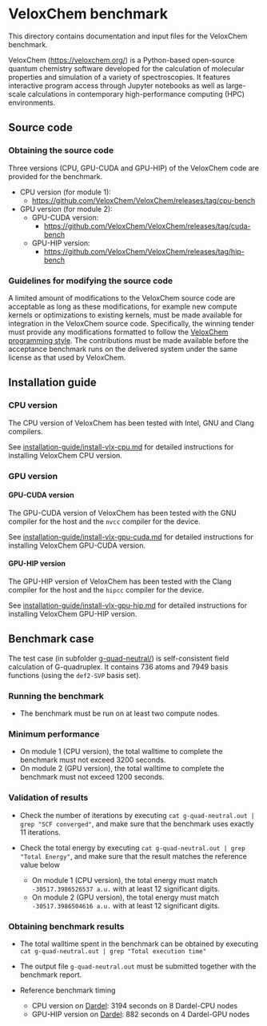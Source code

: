 # VeloxChem benchmark

This directory contains documentation and input files for the 
VeloxChem benchmark. 

VeloxChem (https://veloxchem.org/) is a Python-based open-source quantum chemistry software 
developed for the calculation of molecular properties and simulation 
of a variety of spectroscopies. It features interactive program access 
through Jupyter notebooks as well as large-scale calculations in 
contemporary high-performance computing (HPC) environments. 

## Source code

### Obtaining the source code

Three versions (CPU, GPU-CUDA and GPU-HIP) of the VeloxChem code are provided for the benchmark.

- CPU version (for module 1):
  - https://github.com/VeloxChem/VeloxChem/releases/tag/cpu-bench
- GPU version (for module 2):
  - GPU-CUDA version:
    - https://github.com/VeloxChem/VeloxChem/releases/tag/cuda-bench
  - GPU-HIP version:
    - https://github.com/VeloxChem/VeloxChem/releases/tag/hip-bench

### Guidelines for modifying the source code

A limited amount of modifications to the VeloxChem source code are acceptable as long as these
modifications, for example new compute kernels or optimizations to
existing kernels, must be made available for integration in the
VeloxChem source code. Specifically, the winning tender must provide
any modifications formatted to follow the [VeloxChem programming style](https://veloxchem.org/docs/programming_style.html).
The contributions must be made available before the
acceptance benchmark runs on the delivered system under the same license as that used by VeloxChem.

## Installation guide

### CPU version

The CPU version of VeloxChem has been tested with Intel, GNU and Clang
compilers. 

See [installation-guide/install-vlx-cpu.md](installation-guide/install-vlx-cpu.md) for detailed instructions for installing VeloxChem CPU version.

### GPU version

#### GPU-CUDA version

The GPU-CUDA version of VeloxChem has been tested with the GNU compiler for the
host and the `nvcc` compiler for the device.

See [installation-guide/install-vlx-gpu-cuda.md](installation-guide/install-vlx-gpu-cuda.md) for detailed instructions for installing VeloxChem GPU-CUDA version.

#### GPU-HIP version

The GPU-HIP version of VeloxChem has been tested with the Clang compiler for the
host and the `hipcc` compiler for the device.

See [installation-guide/install-vlx-gpu-hip.md](installation-guide/install-vlx-gpu-hip.md) for detailed instructions for installing VeloxChem GPU-HIP version.

## Benchmark case

The test case (in subfolder [g-quad-neutral/](g-quad-neutral/)) is self-consistent field 
calculation of G-quadruplex. It contains 736 atoms and 7949 basis functions 
(using the `def2-SVP` basis set).

### Running the benchmark

- The benchmark must be run on at least two compute nodes.

### Minimum performance

- On module 1 (CPU version), the total walltime to complete the benchmark must not exceed 3200 seconds.
- On module 2 (GPU version), the total walltime to complete the benchmark must not exceed 1200 seconds.

### Validation of results

- Check the number of iterations by executing `cat
g-quad-neutral.out | grep "SCF converged"`, and make sure that the
benchmark uses exactly 11 iterations.

- Check the total energy by executing `cat
g-quad-neutral.out | grep "Total Energy"`, and make sure that the
result matches the  reference value below

  - On module 1 (CPU version), the total energy must match `-30517.3986526537 a.u.` with at least 12 significant digits.
  - On module 2 (GPU version), the total energy must match `-30517.3986504616 a.u.` with at least 12 significant digits.

### Obtaining benchmark results

- The total walltime spent in the benchmark can be obtained by executing `cat
g-quad-neutral.out | grep "Total execution time"`

- The output file `g-quad-neutral.out` must be submitted together with the benchmark report.

- Reference benchmark timing
  - CPU version on [Dardel](https://www.pdc.kth.se/hpc-services/computing-systems/about-the-dardel-hpc-system-1.1053338): 3194 seconds on 8 Dardel-CPU nodes
  - GPU-HIP version on [Dardel](https://www.pdc.kth.se/hpc-services/computing-systems/about-the-dardel-hpc-system-1.1053338): 882 seconds on 4 Dardel-GPU nodes
